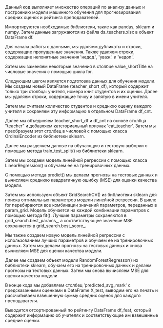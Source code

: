 
Данный код выполняет множество операций по анализу данных и построению модели машинного обучения для прогнозирования средних оценок и рейтинга преподавателей.

Импортируются необходимые библиотеки, такие как pandas, sklearn и numpy. Затем данные загружаются из файла ds_teachers.xlsx в объект DataFrame df.

Для начала работы с данными, мы удаляем дубликаты и строки, содержащие пропущенные значения. Также удаляем строки, содержащие непонятные значения 'недсд.', 'уваж.' и 'недоп.'.

Затем мы заменяем некоторые значения в столбце value_shortTitle на числовые значения с помощью цикла for.

Следующим шагом является подготовка данных для обучения модели. Мы создаем новый DataFrame (teacher_short_df), который содержит только три столбца: учителя, номера книг студентов и их оценки. Далее мы удаляем строки, содержащие точку и запятую в имени учителя.

Затем мы считаем количество студентов и среднюю оценку каждого учителя и сохраняем эту информацию в отдельном DataFrame df_cnt.

Далее мы объединяем teacher_short_df и df_cnt на основе столбца "teacher" и добавляем категориальный признак 'cat_teacher'. Затем мы преобразуем этот столбец в числовой с помощью класса OrdinalEncoder из библиотеки sklearn.

Далее мы разделяем данные на обучающую и тестовую выборки с помощью метода train_test_split() из библиотеки sklearn.

Затем мы создаем модель линейной регрессии с помощью класса LinearRegression() и обучаем ее на тренировочных данных.

С помощью метода predict() мы делаем прогнозы на тестовых данных и вычисляем среднюю квадратичную ошибку (MSE) для оценки качества модели.

Затем мы используем объект GridSearchCV() из библиотеки sklearn для поиска оптимальных параметров модели линейной регрессии. В цикле for перебираются все комбинации значений параметров, переданных в param_grid. Модель обучается на каждой комбинации параметров с помощью метода fit(). Лучшие параметры сохраняются в grid_search.best_params_, а соответствующее значение MSE сохраняется в grid_search.best_score_.

Мы также создаем новую модель линейной регрессии с использованием лучших параметров и обучаем ее на тренировочных данных. Затем мы делаем прогнозы на тестовых данных и снова вычисляем MSE для оценки качества модели.

Далее мы создаем объект модели RandomForestRegressor() из библиотеки sklearn, обучаем его на тренировочных данных и делаем прогнозы на тестовых данных. Затем мы снова вычисляем MSE для оценки качества модели.

В конце кода мы добавляем столбец 'predicted_avg_mark' с предсказанными оценками в DataFrame X_test, выводим его на печать и рассчитываем взвешенную сумму средних оценок для каждого преподавателя.

Выводится отсортированный по рейтингу DataFrame df_feat, который содержит информацию об учителях и соответствующие им взвешенные средние оценки.
